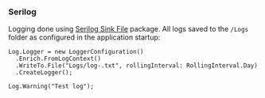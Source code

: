 ### Serilog

Logging done using [Serilog Sink File](https://github.com/serilog/serilog-sinks-file) package.
All logs saved to the `/Logs` folder as configured in the application startup:

```
Log.Logger = new LoggerConfiguration()
  .Enrich.FromLogContext()
  .WriteTo.File("Logs/log-.txt", rollingInterval: RollingInterval.Day)
  .CreateLogger();

Log.Warning("Test log");
```